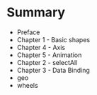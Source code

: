 # Summary

* Preface
* Chapter 1 - Basic shapes
* Chapter 4 - Axis
* Chapter 5 - Animation
* Chapter 2 - selectAll
* Chapter 3 - Data Binding
* geo
* wheels

